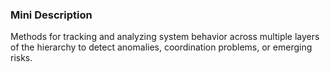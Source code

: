### Mini Description

Methods for tracking and analyzing system behavior across multiple layers of the hierarchy to detect anomalies, coordination problems, or emerging risks.
